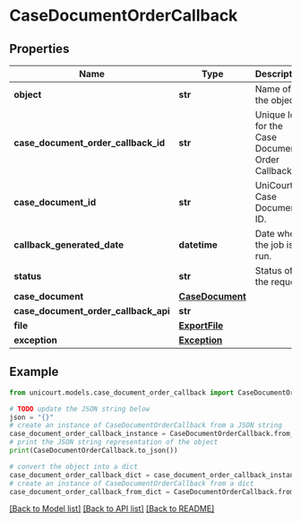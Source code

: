 # CaseDocumentOrderCallback


## Properties

Name | Type | Description | Notes
------------ | ------------- | ------------- | -------------
**object** | **str** | Name of the object. | [default to 'CaseDocumentOrderCallback']
**case_document_order_callback_id** | **str** | Unique Id for the Case Document Order Callback. | 
**case_document_id** | **str** | UniCourt&#39;s Case Document ID. | 
**callback_generated_date** | **datetime** | Date when the job is run. | 
**status** | **str** | Status of the request. | 
**case_document** | [**CaseDocument**](CaseDocument.md) |  | 
**case_document_order_callback_api** | **str** |  | 
**file** | [**ExportFile**](ExportFile.md) |  | 
**exception** | [**Exception**](Exception.md) |  | 

## Example

```python
from unicourt.models.case_document_order_callback import CaseDocumentOrderCallback

# TODO update the JSON string below
json = "{}"
# create an instance of CaseDocumentOrderCallback from a JSON string
case_document_order_callback_instance = CaseDocumentOrderCallback.from_json(json)
# print the JSON string representation of the object
print(CaseDocumentOrderCallback.to_json())

# convert the object into a dict
case_document_order_callback_dict = case_document_order_callback_instance.to_dict()
# create an instance of CaseDocumentOrderCallback from a dict
case_document_order_callback_from_dict = CaseDocumentOrderCallback.from_dict(case_document_order_callback_dict)
```
[[Back to Model list]](../README.md#documentation-for-models) [[Back to API list]](../README.md#documentation-for-api-endpoints) [[Back to README]](../README.md)


